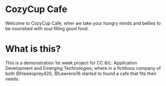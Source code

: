 # CozyCup Cafe
Welcome to CozyCup Cafe, wher we take your hungry minds and bellies to be nourished with soul filling good food.

# What is this?
This is a demonstration 1st week project for CC 6/L: Application Development and Emerging Technologies, where in a fictitious company of both @Hawksprey420, @Lawrens16 started to found a cafe that fits their needs.
